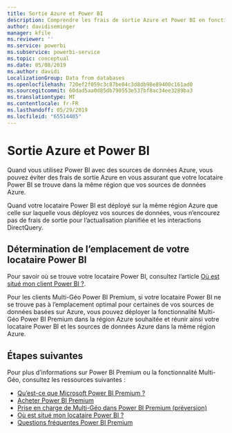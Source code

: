 ```yaml
---
title: Sortie Azure et Power BI
description: Comprendre les frais de sortie Azure et Power BI en fonction de l’emplacement du locataire et de Power BI Premium
author: davidiseminger
manager: kfile
ms.reviewer: ''
ms.service: powerbi
ms.subservice: powerbi-service
ms.topic: conceptual
ms.date: 05/08/2019
ms.author: davidi
LocalizationGroup: Data from databases
ms.openlocfilehash: 720ef2f059c3c87be84c3d8db98e89400c161ad0
ms.sourcegitcommit: 60dad5aa0d85db790553e537bf8ac34ee3289ba3
ms.translationtype: MT
ms.contentlocale: fr-FR
ms.lasthandoff: 05/29/2019
ms.locfileid: "65514405"
---
```

# <a name="power-bi-and-azure-egress"></a>Sortie Azure et Power BI

Quand vous utilisez Power BI avec des sources de données Azure, vous pouvez éviter des frais de sortie Azure en vous assurant que votre locataire Power BI se trouve dans la même région que vos sources de données Azure.

Quand votre locataire Power BI est déployé sur la même région Azure que celle sur laquelle vous déployez vos sources de données, vous n’encourez pas de frais de sortie pour l’actualisation planifiée et les interactions DirectQuery. 

## <a name="determining-where-your-power-bi-tenant-is-located"></a>Détermination de l’emplacement de votre locataire Power BI

Pour savoir où se trouve votre locataire Power BI, consultez l’article [Où est situé mon client Power BI ?](service-admin-where-is-my-tenant-located.md).

Pour les clients Multi-Géo Power BI Premium, si votre locataire Power BI ne se trouve pas à l’emplacement optimal pour certaines de vos sources de données basées sur Azure, vous pouvez déployer la fonctionnalité Multi-Géo Power BI Premium dans la région Azure souhaitée et réunir ainsi votre locataire Power BI et les sources de données Azure dans la même région Azure.

## <a name="next-steps"></a>Étapes suivantes

Pour plus d’informations sur Power BI Premium ou la fonctionnalité Multi-Géo, consultez les ressources suivantes :

* [Qu’est-ce que Microsoft Power BI Premium ?](service-premium-what-is.md)
* [Acheter Power BI Premium](service-admin-premium-purchase.md)
* [Prise en charge de Multi-Géo dans Power BI Premium (préversion)](service-admin-premium-multi-geo.md)
* [Où est situé mon locataire Power BI ?](service-admin-where-is-my-tenant-located.md)
* [Questions fréquentes Power BI Premium](service-premium-faq.md)


